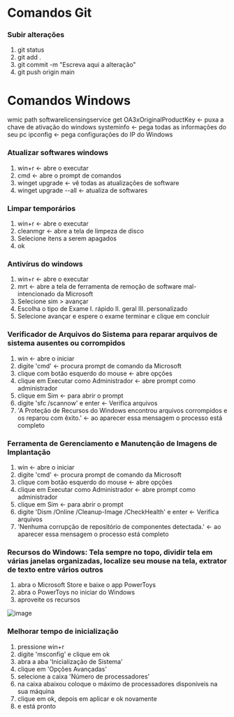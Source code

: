 # Comandos Git
### Subir alterações
1. git status
2. git add .
3. git commit -m "Escreva aqui a alteração"
4. git push origin main

# Comandos Windows

wmic path softwarelicensingservice get OA3xOriginalProductKey <- puxa a chave de ativação do windows
systeminfo <- pega todas as informações do seu pc
ipconfig <- pega configurações do IP do Windows

### Atualizar softwares windows
1. win+r <- abre o executar
2. cmd <- abre o prompt de comandos
3. winget upgrade <- vê todas as atualizações de software
4. winget upgrade --all <- atualiza de softwares

### Limpar temporários
1. win+r <- abre o executar
2. cleanmgr <- abre a tela de limpeza de disco
3. Selecione itens a serem apagados
4. ok 

### Antivírus do windows
1. win+r <- abre o executar
2. mrt <- abre a tela de ferramenta de remoção de software mal-intencionado da Microsoft
3. Selecione sim > avançar
4. Escolha o tipo de Exame
  I. rápido
  II. geral
  III. personalizado
5. Selecione avançar e espere o exame terminar e clique em concluir


### Verificador de Arquivos do Sistema para reparar arquivos de sistema ausentes ou corrompidos
1. win <- abre o iniciar 
2. digite 'cmd' <- procura prompt de comando da Microsoft
3. clique com botão esquerdo do mouse <- abre opções 
4. clique em Executar como Administrador <- abre prompt como administrador
5. clique em Sim <- para abrir o prompt
6. digite 'sfc /scannow' e enter <- Verifica arquivos
7. 'A Proteção de Recursos do Windows encontrou arquivos corrompidos e os reparou com êxito.' <- ao aparecer essa mensagem o processo está completo

### Ferramenta de Gerenciamento e Manutenção de Imagens de Implantação
1. win <- abre o iniciar 
2. digite 'cmd' <- procura prompt de comando da Microsoft
3. clique com botão esquerdo do mouse <- abre opções 
4. clique em Executar como Administrador <- abre prompt como administrador
5. clique em Sim <- para abrir o prompt
6. digite 'Dism /Online /Cleanup-Image /CheckHealth' e enter <- Verifica arquivos
7. 'Nenhuma corrupção de repositório de componentes detectada.' <- ao aparecer essa mensagem o processo está completo


### Recursos do Windows: Tela sempre no topo, dividir tela em várias janelas organizadas, localize seu mouse na tela, extrator de texto entre vários outros
1. abra o Microsoft Store e baixe o app PowerToys
2. abra o PowerToys no iniciar do Windows
3. aproveite os recursos

![image](https://user-images.githubusercontent.com/83183478/209955130-14425c1a-09f7-41c7-a943-ef33b228da54.png)

### Melhorar tempo de inicialização
1. pressione win+r
2. digite 'msconfig' e clique em ok
3. abra a aba 'Inicialização de Sistema'
4. clique em 'Opções Avançadas'
5. selecione a caixa 'Número de processadores'
6. na caixa abaixou coloque o máximo de processadores disponíveis na sua máquina
7. clique em ok, depois em aplicar e ok novamente
8. e está pronto

